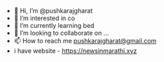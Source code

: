 - 👋 Hi, I’m @pushkarajgharat
- 👀 I’m interested in co
- 🌱 I’m currently learning bed
- 💞️ I’m looking to collaborate on ...
- 📫 How to reach me pushkarajgharat@gmail.com
- i have website - https://newsinmarathi.xyz

<!---
pushkarajgharat/pushkarajgharat is a ✨ special ✨ repository because its `README.md` (this file) appears on your GitHub profile.
You can click the Preview link to take a look at your changes.
--->
